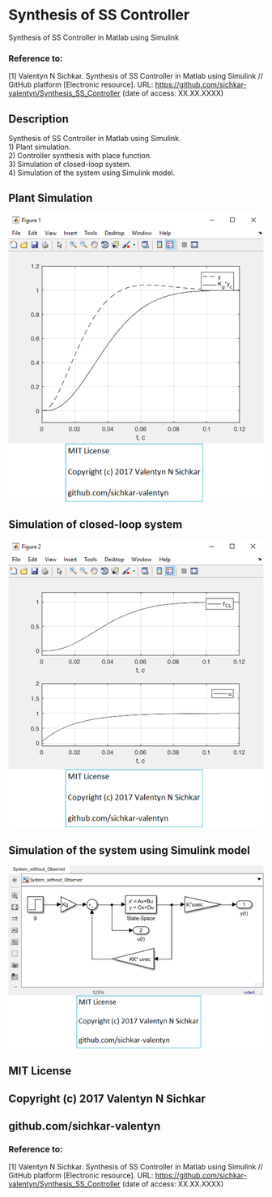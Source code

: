 # Synthesis of SS Controller
Synthesis of SS Controller in Matlab using Simulink

### Reference to:
[1] Valentyn N Sichkar. Synthesis of SS Controller in Matlab using Simulink // GitHub platform [Electronic resource]. URL: https://github.com/sichkar-valentyn/Synthesis_SS_Controller (date of access: XX.XX.XXXX)

## Description
Synthesis of SS Controller in Matlab using Simulink.
<br/>1) Plant simulation.
<br/>2) Controller synthesis with place function.
<br/>3) Simulation of closed-loop system.
<br/>4) Simulation of the system using Simulink model.

## Plant Simulation
![Results](images/Plant_Simulation.png)

## Simulation of closed-loop system
![Results](images/Simulation_of_closed-loop_system.png)

## Simulation of the system using Simulink model
![Results](images/Simulation_of_the_system_using_Simulink_model.png)

## MIT License
## Copyright (c) 2017 Valentyn N Sichkar
## github.com/sichkar-valentyn
### Reference to:
[1] Valentyn N Sichkar. Synthesis of SS Controller in Matlab using Simulink // GitHub platform [Electronic resource]. URL: https://github.com/sichkar-valentyn/Synthesis_SS_Controller (date of access: XX.XX.XXXX)
